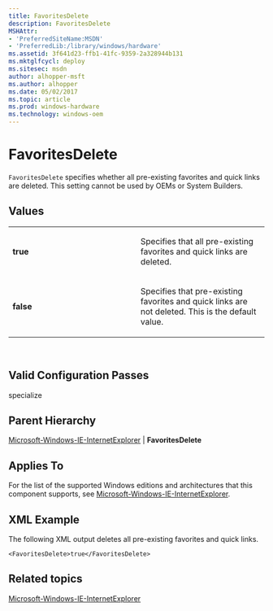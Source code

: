 ```yaml
---
title: FavoritesDelete
description: FavoritesDelete
MSHAttr:
- 'PreferredSiteName:MSDN'
- 'PreferredLib:/library/windows/hardware'
ms.assetid: 3f641d23-ffb1-41fc-9359-2a328944b131
ms.mktglfcycl: deploy
ms.sitesec: msdn
author: alhopper-msft
ms.author: alhopper
ms.date: 05/02/2017
ms.topic: article
ms.prod: windows-hardware
ms.technology: windows-oem
---
```


# FavoritesDelete


`FavoritesDelete` specifies whether all pre-existing favorites and quick links are deleted. This setting cannot be used by OEMs or System Builders.

## Values


<table>
<colgroup>
<col width="50%" />
<col width="50%" />
</colgroup>
<tbody>
<tr class="odd">
<td><p><strong>true</strong></p></td>
<td><p>Specifies that all pre-existing favorites and quick links are deleted.</p></td>
</tr>
<tr class="even">
<td><p><strong>false</strong></p></td>
<td><p>Specifies that pre-existing favorites and quick links are not deleted. This is the default value.</p></td>
</tr>
</tbody>
</table>

 

## Valid Configuration Passes


specialize

## Parent Hierarchy


[Microsoft-Windows-IE-InternetExplorer](microsoft-windows-ie-internetexplorer.md) | **FavoritesDelete**

## Applies To


For the list of the supported Windows editions and architectures that this component supports, see [Microsoft-Windows-IE-InternetExplorer](microsoft-windows-ie-internetexplorer.md).

## XML Example


The following XML output deletes all pre-existing favorites and quick links.

```
<FavoritesDelete>true</FavoritesDelete>
```

## Related topics


[Microsoft-Windows-IE-InternetExplorer](microsoft-windows-ie-internetexplorer.md)

 

 







